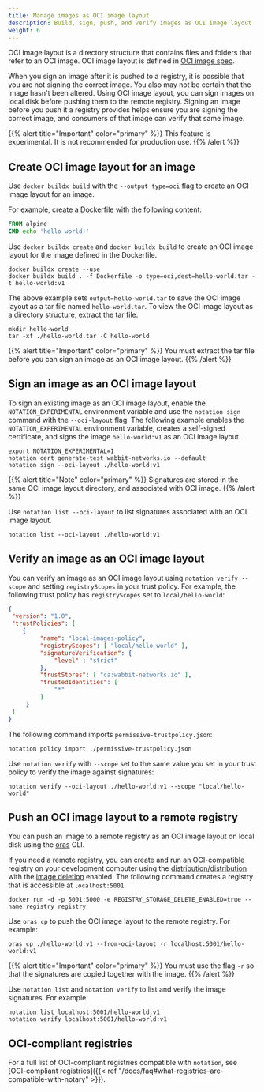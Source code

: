 ```yaml
---
title: Manage images as OCI image layout
description: Build, sign, push, and verify images as OCI image layout
weight: 6
---
```


OCI image layout is a directory structure that contains files and folders that refer to an OCI image. OCI image layout is defined in [OCI image spec](https://github.com/opencontainers/image-spec/blob/v1.1.0-rc2/image-layout.md).

When you sign an image after it is pushed to a registry, it is possible that you are not signing the correct image. You also may not be certain that the image hasn't been altered. Using OCI image layout, you can sign images on local disk before pushing them to the remote registry. Signing an image before you push it a registry provides helps ensure you are signing the correct image, and consumers of that image can verify that same image.

{{% alert title="Important" color="primary" %}}
This feature is experimental. It is not recommended for production use.
{{% /alert %}}


## Create OCI image layout for an image

Use `docker buildx build` with the `--output type=oci` flag to create an OCI image layout for an image.

For example, create a Dockerfile with the following content:

```dockerfile
FROM alpine
CMD echo 'hello world!'
```

Use `docker buildx create` and `docker buildx build` to create an OCI image layout for the image defined in the Dockerfile.

```console
docker buildx create --use
docker buildx build . -f Dockerfile -o type=oci,dest=hello-world.tar -t hello-world:v1
```

The above example sets `output=hello-world.tar` to save the OCI image layout as a tar file named `hello-world.tar`. To view the OCI image layout as a directory structure, extract the tar file.

```console
mkdir hello-world
tar -xf ./hello-world.tar -C hello-world
```

{{% alert title="Important" color="primary" %}}
You must extract the tar file before you can sign an image as an OCI image layout.
{{% /alert %}}

## Sign an image as an OCI image layout

To sign an existing image as an OCI image layout, enable the `NOTATION_EXPERIMENTAL` environment variable and use the `notation sign` command with the `--oci-layout` flag. The following example enables the `NOTATION_EXPERIMENTAL` environment variable, creates a self-signed certificate, and signs the image `hello-world:v1` as an OCI image layout.

```console
export NOTATION_EXPERIMENTAL=1
notation cert generate-test wabbit-networks.io --default
notation sign --oci-layout ./hello-world:v1
```

{{% alert title="Note" color="primary" %}}
Signatures are stored in the same OCI image layout directory, and associated with OCI image.
{{% /alert %}}

Use `notation list --oci-layout` to list signatures associated with an OCI image layout.

```shell
notation list --oci-layout ./hello-world:v1
```

## Verify an image as an OCI image layout

You can verify an image as an OCI image layout using `notation verify --scope` and setting `registryScopes` in your trust policy. For example, the following trust policy has `registryScopes` set to `local/hello-world`:

```json
{
 "version": "1.0",
 "trustPolicies": [
    {
         "name": "local-images-policy",
         "registryScopes": [ "local/hello-world" ],
         "signatureVerification": {
             "level" : "strict"
         },
         "trustStores": [ "ca:wabbit-networks.io" ],
         "trustedIdentities": [
             "*"
         ]
     }
 ]
}
```

The following command imports `permissive-trustpolicy.json`:

```console
notation policy import ./permissive-trustpolicy.json
```

Use `notation verify` with `--scope` set to the same value you set in your trust policy to verify the image against signatures:

```shell
notation verify --oci-layout ./hello-world:v1 --scope "local/hello-world"
```

## Push an OCI image layout to a remote registry

You can push an image to a remote registry as an OCI image layout on local disk using the [oras](https://oras.land/docs/CLI/installation) CLI. 

If you need a remote registry, you can create and run an OCI-compatible registry on your development computer using the [distribution/distribution](https://github.com/distribution/distribution) with the [image deletion](https://docs.docker.com/registry/spec/api/#deleting-an-image) enabled. The following command creates a registry that is accessible at `localhost:5001`.

```console
docker run -d -p 5001:5000 -e REGISTRY_STORAGE_DELETE_ENABLED=true --name registry registry
```

Use `oras cp` to push the OCI image layout to the remote registry. For example:

```console
oras cp ./hello-world:v1 --from-oci-layout -r localhost:5001/hello-world:v1
```

{{% alert title="Important" color="primary" %}}
You must use the flag `-r` so that the signatures are copied together with the image.
{{% /alert %}}

Use `notation list` and `notation verify` to list and verify the image signatures. For example:

```console
notation list localhost:5001/hello-world:v1
notation verify localhost:5001/hello-world:v1
```

## OCI-compliant registries

For a full list of OCI-compliant registries compatible with `notation`, see [OCI-compliant registries]({{< ref "/docs/faq#what-registries-are-compatible-with-notary" >}}).